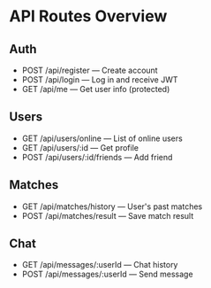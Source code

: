 # API Routes Overview

## Auth
- POST /api/register — Create account
- POST /api/login — Log in and receive JWT
- GET /api/me — Get user info (protected)

## Users
- GET /api/users/online — List of online users
- GET /api/users/:id — Get profile
- POST /api/users/:id/friends — Add friend

## Matches
- GET /api/matches/history — User's past matches
- POST /api/matches/result — Save match result

## Chat
- GET /api/messages/:userId — Chat history
- POST /api/messages/:userId — Send message
